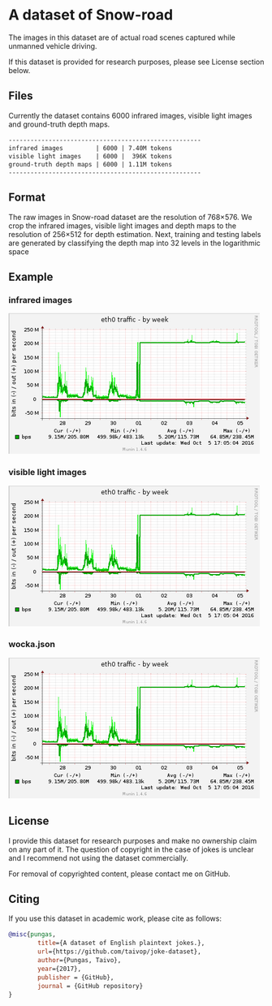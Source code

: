 # A dataset of Snow-road

The images in this dataset are of actual road scenes captured while unmanned vehicle driving.

If this dataset is provided for research purposes, please see License section below.


## Files
Currently the dataset contains 6000 infrared images, visible light images and ground-truth depth maps.

```
-----------------------------------------------------
infrared images         | 6000 | 7.40M tokens
visible light images    | 6000 |  396K tokens
ground-truth depth maps | 6000 | 1.11M tokens
-----------------------------------------------------
```

## Format
The raw images in Snow-road dataset are the resolution of 768×576.
We crop the infrared images, visible light images and depth maps to the resolution of 256×512 for depth estimation. Next, training and testing labels are generated by classifying the depth map into 32 levels in the logarithmic space

## Example

### infrared images

![maxing out a 200mbit pipe](/depth_images/max-out-200mbit.png)

### visible light images

![Maxing out a 200mbit pipe](/depth_images/max-out-200mbit.png)

### wocka.json

![Maxing out a 200mbit pipe](/depth_images/max-out-200mbit.png)


## License
I provide this dataset for research purposes and make no ownership claim on any part of it. The question of copyright in the case of jokes is unclear and I recommend not using the dataset commercially.

For removal of copyrighted content, please contact me on GitHub.

## Citing
If you use this dataset in academic work, please cite as follows:

```bibtex
@misc{pungas,
        title={A dataset of English plaintext jokes.},
        url={https://github.com/taivop/joke-dataset},
        author={Pungas, Taivo},
        year={2017},
        publisher = {GitHub},
        journal = {GitHub repository}
}
```

